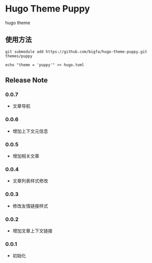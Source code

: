 # Hugo Theme Puppy

hugo theme

## 使用方法

```
git submodule add https://github.com/bigfa/hugo-theme-puppy.git themes/puppy

echo "theme = 'puppy'" >> hugo.toml
```

## Release Note

### 0.0.7

-   文章导航

### 0.0.6

-   增加上下文元信息

### 0.0.5

-   增加相关文章

### 0.0.4

-   文章列表样式修改

### 0.0.3

-   修改友情链接样式

### 0.0.2

-   增加文章上下文链接

### 0.0.1

-   初始化
